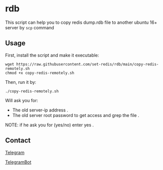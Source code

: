 # rdb

This script can help you to copy redis dump.rdb file to another ubuntu 16+ server by ```scp``` command

## Usage

First, install the script and make it executable:

```
wget https://raw.githubusercontent.com/set-redis/rdb/main/copy-redis-remotely.sh
chmod +x copy-redis-remotely.sh
```

Then, run it by:

```./copy-redis-remotely.sh```

Will ask you for:
- The old server-ip address .
- The old server root password to get access and grep the file .

NOTE: if he ask you for (yes/no) enter yes .

## Contact 

[Telegram](https://t.me/YYBYY)

[TelegramBot](https://t.me/YYBYYBot)

